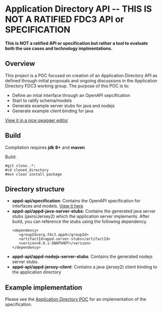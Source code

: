 # Application Directory API -- THIS IS NOT A RATIFIED FDC3 API or SPECIFICATION

**This is NOT a ratified API or specification but rather a tool to evaluate both the use cases and technology implmentations.**


## Overview
This project is a POC focused on creation of an Application Directory API as defined through initial proposals and
ongoing discussions in the Application Directory FDC3 working group.  The purpose of this POC is to:
* Define an intial interface through an OpenAPI sepcification
* Start to ratify schema/models
* Generate example server stubs for java and nodejs
* Generate example client binding for java

[View it in a nice swagger editor](https://editor.swagger.io/?url=https://raw.githubusercontent.com/FDC3/appd-api/master/specification/appd.yaml)

## Build

Compilation requires **jdk 8+** and **maven**

Build:

    #git clone..*:
    #cd cloned_directory
    #mvn clean install package


## Directory structure

*  **appd-api/specification**:
    Contains the OpenAPI specification for interfaces and models.
    [View it here](https://editor.swagger.io/?url=https://raw.githubusercontent.com/FDC3/appd-api/master/specification/appd.yaml)
*  **appd-api/appd-java-server-stubs**:
    Contains the generated java server stubs (jaxrs/Jersey2) which the application server implements.  After build, you can reference the stubs using the following dependency.
     ```
     <dependency>
        <groupId>org.fdc3.appd</groupId>
        <artifactId>appd-server-stubs</artifactId>
        <version>0.0.1-SNAPSHOT</version>
     </dependency>
     ```
* **appd-api/appd-nodejs-server-stubs**:
    Contains the generated nodejs server stubs.
* **appd-api/appd-jersey-client**:
    Contains a java (jersey2) client binding to the application directory


## Example implementation

Please see the [Application Directory POC](https://github.com/FDC3/appd-poc) for an implementation of the specification.


